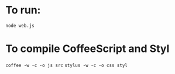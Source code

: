 # To run:

`node web.js`

# To compile CoffeeScript and Styl

`coffee -w -c -o js src`
`stylus -w -c -o css styl`

